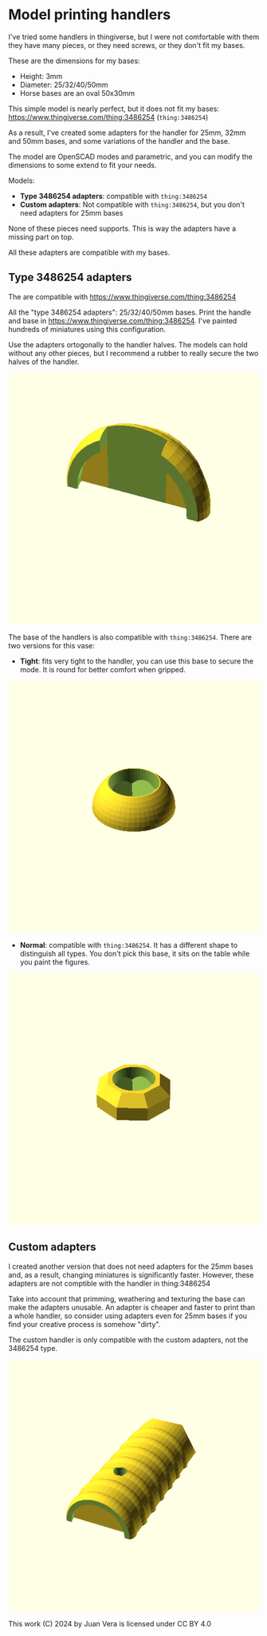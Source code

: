 # Model printing handlers

I've tried some handlers in thingiverse, but I were not comfortable
with them they have many pieces, or they need screws, or they don't
fit my bases.

These are the dimensions for my bases:

- Height: 3mm
- Diameter: 25/32/40/50mm
- Horse bases are an oval 50x30mm

This simple model is nearly perfect, but it does not fit my bases: 
<https://www.thingiverse.com/thing:3486254> (`thing:3486254`)

As a result, I've created some adapters for the handler for 25mm, 32mm
and 50mm bases, and some variations of the handler and the base.

The model are OpenSCAD modes and parametric, and you can modify
the dimensions to some extend to fit your needs.

Models:

- **Type 3486254 adapters**: compatible with `thing:3486254`
- **Custom adapters**: Not compatible with `thing:3486254`, but you don't need adapters for 25mm bases

None of these pieces need supports. This is way the adapters have a missing part on top.

All these adapters are compatible with my bases.

## Type 3486254 adapters

The are compatible with <https://www.thingiverse.com/thing:3486254>

All the "type 3486254 adapters": 25/32/40/50mm bases. Print the handle
and base in <https://www.thingiverse.com/thing:3486254>.
I've painted hundreds of miniatures using this configuration.

Use the adapters ortogonally to the handler halves. The models can hold
without any other pieces, but I recommend a rubber to really secure the
two halves of the handler.

![](output/adapter_25mm_3486254.png)

The base of the handlers is also compatible with `thing:3486254`. There
are two versions for this vase:

- **Tight**: fits very tight to the handler, you can use this base to secure
  the mode. It is round for better comfort when gripped.

![](output/handler_base_tight.png)

- **Normal**: compatible with `thing:3486254`. It has a different shape to
  distinguish all types. You don't pick this base, it sits on the table
  while you paint the figures.

![](output/handler_base.png)


## Custom adapters

I created another version that does not need adapters for the 25mm bases and,
as a result, changing miniatures is significantly faster. However, these adapters
are not comptible with the handler in thing:3486254

Take into account that primming, weathering and texturing the base
can make the adapters unusable. An adapter is cheaper and faster to print
than a whole handler, so consider using adapters even for 25mm bases if you
find your creative process is somehow "dirty".

The custom handler is only compatible with the custom adapters, not the 3486254 type.

![](output/handler.png)

This work (C) 2024 by Juan Vera is licensed under CC BY 4.0 